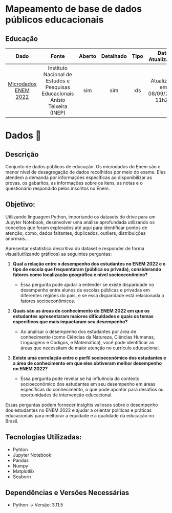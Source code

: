 # Mapeamento de base de dados públicos educacionais

## Educação

|Dado|Fonte|Aberto|Detalhado|Tipo|Data Atualização|
|:-:|:-:|:-:|:-:|:-:|:-:|
|[Microdados ENEM 2022](https://www.gov.br/inep/pt-br/acesso-a-informacao/dados-abertos/microdados/enem)| Instituto Nacional de Estudos e Pesquisas Educacionais Anísio Teixeira (INEP)|sim|sim|xls|Atualizado em 08/09/2023 11h29|

# Dados 🚀

## Descrição

Conjunto de dados públicos de educação.
Os microdados do Enem são o menor nível de desagregação de dados recolhidos por meio do exame. Eles atendem a demanda por informações específicas ao disponibilizar as provas, os gabaritos, as informações sobre os itens, as notas e o questionário respondido pelos inscritos no Enem.


## Objetivo:

Utilizando linguagem Python, importando os datasets do drive para um Jupyter Notebook, desenvolver uma análise aprofundada utilizando os conceitos que foram explorados até aqui para identificar pontos de atenção, como, dados faltantes, duplicados, outliers, distribuições anormais...

Apresentar estatística descritiva do dataset e responder de forma visual(utilizando gráficos) as seguintes perguntas:

1. **Qual a relação entre o desempenho dos estudantes no ENEM 2022 e o tipo de escola que frequentaram (pública ou privada), considerando fatores como localização geográfica e nível socioeconômico?**
    - Essa pergunta pode ajudar a entender se existe disparidade no desempenho entre alunos de escolas públicas e privadas em diferentes regiões do país, e se essa disparidade está relacionada a fatores socioeconômicos.

2. **Quais são as áreas de conhecimento do ENEM 2022 em que os estudantes apresentaram maiores dificuldades e quais os temas específicos que mais impactaram seu desempenho?**
    - Ao analisar o desempenho dos estudantes por área de conhecimento (como Ciências da Natureza, Ciências Humanas, Linguagens e Códigos, e Matemática), você pode identificar as áreas que necessitam de maior atenção no currículo educacional.

3. **Existe uma correlação entre o perfil socioeconômico dos estudantes e a área de conhecimento em que eles obtiveram melhor desempenho no ENEM 2022?**
    - Essa pergunta pode revelar se há influência do contexto socioeconômico dos estudantes em seu desempenho em áreas específicas do conhecimento, o que pode apontar para desafios ou oportunidades de intervenção educacional.

Essas perguntas podem fornecer insights valiosos sobre o desempenho dos estudantes no ENEM 2022 e ajudar a orientar políticas e práticas educacionais para melhorar a equidade e a qualidade da educação no Brasil.


## Tecnologias Utilizadas:

- Pyhton
- Jupyter Notebook
- Pandas
- Numpy
- Matplotlib
- Seaborn


## Dependências e Versões Necessárias

- Python -> Versão: 3.11.5
